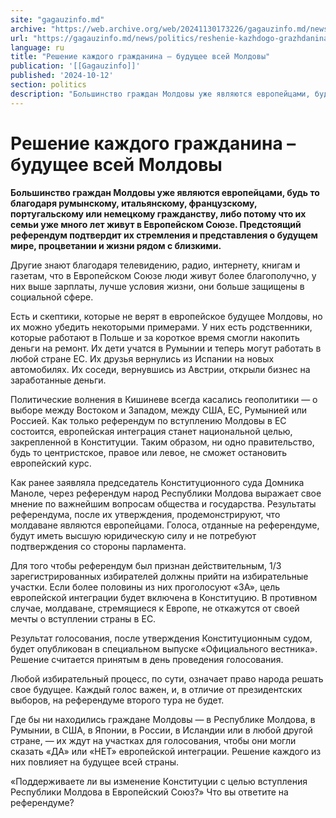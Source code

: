 ```yaml
---
site: "gagauzinfo.md"
archive: "https://web.archive.org/web/20241130173226/gagauzinfo.md/news/politics/reshenie-kazhdogo-grazhdanina-buduschee-vsei-moldovi"
url: "https://gagauzinfo.md/news/politics/reshenie-kazhdogo-grazhdanina-buduschee-vsei-moldovi"
language: ru
title: "Решение каждого гражданина – будущее всей Молдовы"
publication: '[[Gagauzinfo]]'
published: '2024-10-12'
section: politics
description: "Большинство граждан Молдовы уже являются европейцами, будь то благодаря румынскому, итальянскому, французскому, португальскому или немецкому гражданству, либо потому что их семьи уже много лет живут в Европейском Союзе. Предстоящий референдум подтвердит их стремления и представления о будущем мире, процветании и жизни рядом с близкими."
---
```


# Решение каждого гражданина – будущее всей Молдовы

**Большинство граждан Молдовы уже являются европейцами, будь то благодаря румынскому, итальянскому, французскому, португальскому или немецкому гражданству, либо потому что их семьи уже много лет живут в Европейском Союзе. Предстоящий референдум подтвердит их стремления и представления о будущем мире, процветании и жизни рядом с близкими.**

Другие знают благодаря телевидению, радио, интернету, книгам и газетам, что в Европейском Союзе люди живут более благополучно, у них выше зарплаты, лучше условия жизни, они больше защищены в социальной сфере.

Есть и скептики, которые не верят в европейское будущее Молдовы, но их можно убедить некоторыми примерами. У них есть родственники, которые работают в Польше и за короткое время смогли накопить деньги на ремонт. Их дети учатся в Румынии и теперь могут работать в любой стране ЕС. Их друзья вернулись из Испании на новых автомобилях. Их соседи, вернувшись из Австрии, открыли бизнес на заработанные деньги.

Политические волнения в Кишиневе всегда касались геополитики — о выборе между Востоком и Западом, между США, ЕС, Румынией или Россией. Как только референдум по вступлению Молдовы в ЕС состоится, европейская интеграция станет национальной целью, закрепленной в Конституции. Таким образом, ни одно правительство, будь то центристское, правое или левое, не сможет остановить европейский курс.

Как ранее заявляла председатель Конституционного суда Домника Маноле, через референдум народ Республики Молдова выражает свое мнение по важнейшим вопросам общества и государства. Результаты референдума, после их утверждения, продемонстрируют, что молдаване являются европейцами. Голоса, отданные на референдуме, будут иметь высшую юридическую силу и не потребуют подтверждения со стороны парламента.

Для того чтобы референдум был признан действительным, 1/3 зарегистрированных избирателей должны прийти на избирательные участки. Если более половины из них проголосуют «ЗА», цель европейской интеграции будет включена в Конституцию. В противном случае, молдаване, стремящиеся к Европе, не откажутся от своей мечты о вступлении страны в ЕС.

Результат голосования, после утверждения Конституционным судом, будет опубликован в специальном выпуске «Официального вестника». Решение считается принятым в день проведения голосования.

Любой избирательный процесс, по сути, означает право народа решать свое будущее. Каждый голос важен, и, в отличие от президентских выборов, на референдуме второго тура не будет.

Где бы ни находились граждане Молдовы — в Республике Молдова, в Румынии, в США, в Японии, в России, в Исландии или в любой другой стране, — их ждут на участках для голосования, чтобы они могли сказать «ДА» или «НЕТ» европейской интеграции. Решение каждого из них повлияет на будущее всей страны.

«Поддерживаете ли вы изменение Конституции с целью вступления Республики Молдова в Европейский Союз?» Что вы ответите на референдуме?